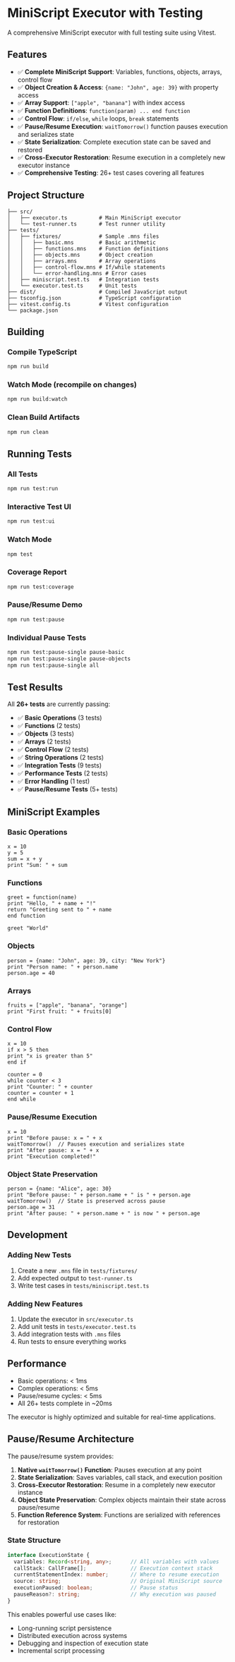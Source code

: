 # MiniScript Executor with Testing

A comprehensive MiniScript executor with full testing suite using Vitest.

## Features

- ✅ **Complete MiniScript Support**: Variables, functions, objects, arrays, control flow
- ✅ **Object Creation & Access**: `{name: "John", age: 39}` with property access
- ✅ **Array Support**: `["apple", "banana"]` with index access
- ✅ **Function Definitions**: `function(param) ... end function`
- ✅ **Control Flow**: `if/else`, `while` loops, `break` statements
- ✅ **Pause/Resume Execution**: `waitTomorrow()` function pauses execution and serializes state
- ✅ **State Serialization**: Complete execution state can be saved and restored
- ✅ **Cross-Executor Restoration**: Resume execution in a completely new executor instance
- ✅ **Comprehensive Testing**: 26+ test cases covering all features

## Project Structure

```
├── src/
│   ├── executor.ts          # Main MiniScript executor
│   └── test-runner.ts       # Test runner utility
├── tests/
│   ├── fixtures/            # Sample .mns files
│   │   ├── basic.mns        # Basic arithmetic
│   │   ├── functions.mns    # Function definitions
│   │   ├── objects.mns      # Object creation
│   │   ├── arrays.mns       # Array operations
│   │   ├── control-flow.mns # If/while statements
│   │   └── error-handling.mns # Error cases
│   ├── miniscript.test.ts   # Integration tests
│   └── executor.test.ts     # Unit tests
├── dist/                    # Compiled JavaScript output
├── tsconfig.json            # TypeScript configuration
├── vitest.config.ts         # Vitest configuration
└── package.json
```

## Building

### Compile TypeScript
```bash
npm run build
```

### Watch Mode (recompile on changes)
```bash
npm run build:watch
```

### Clean Build Artifacts
```bash
npm run clean
```

## Running Tests

### All Tests
```bash
npm run test:run
```

### Interactive Test UI
```bash
npm run test:ui
```

### Watch Mode
```bash
npm test
```

### Coverage Report
```bash
npm run test:coverage
```

### Pause/Resume Demo
```bash
npm run test:pause
```

### Individual Pause Tests
```bash
npm run test:pause-single pause-basic
npm run test:pause-single pause-objects
npm run test:pause-single all
```

## Test Results

All **26+ tests** are currently passing:

- ✅ **Basic Operations** (3 tests)
- ✅ **Functions** (2 tests) 
- ✅ **Objects** (3 tests)
- ✅ **Arrays** (2 tests)
- ✅ **Control Flow** (2 tests)
- ✅ **String Operations** (2 tests)
- ✅ **Integration Tests** (9 tests)
- ✅ **Performance Tests** (2 tests)
- ✅ **Error Handling** (1 test)
- ✅ **Pause/Resume Tests** (5+ tests)

## MiniScript Examples

### Basic Operations
```miniscript
x = 10
y = 5
sum = x + y
print "Sum: " + sum
```

### Functions
```miniscript
greet = function(name)
print "Hello, " + name + "!"
return "Greeting sent to " + name
end function

greet "World"
```

### Objects
```miniscript
person = {name: "John", age: 39, city: "New York"}
print "Person name: " + person.name
person.age = 40
```

### Arrays
```miniscript
fruits = ["apple", "banana", "orange"]
print "First fruit: " + fruits[0]
```

### Control Flow
```miniscript
x = 10
if x > 5 then
print "x is greater than 5"
end if

counter = 0
while counter < 3
print "Counter: " + counter
counter = counter + 1
end while
```

### Pause/Resume Execution
```miniscript
x = 10
print "Before pause: x = " + x
waitTomorrow()  // Pauses execution and serializes state
print "After pause: x = " + x
print "Execution completed!"
```

### Object State Preservation
```miniscript
person = {name: "Alice", age: 30}
print "Before pause: " + person.name + " is " + person.age
waitTomorrow()  // State is preserved across pause
person.age = 31
print "After pause: " + person.name + " is now " + person.age
```

## Development

### Adding New Tests

1. Create a new `.mns` file in `tests/fixtures/`
2. Add expected output to `test-runner.ts`
3. Write test cases in `tests/miniscript.test.ts`

### Adding New Features

1. Update the executor in `src/executor.ts`
2. Add unit tests in `tests/executor.test.ts`
3. Add integration tests with `.mns` files
4. Run tests to ensure everything works

## Performance

- Basic operations: < 1ms
- Complex operations: < 5ms
- Pause/resume cycles: < 5ms
- All 26+ tests complete in ~20ms

The executor is highly optimized and suitable for real-time applications.

## Pause/Resume Architecture

The pause/resume system provides:

1. **Native `waitTomorrow()` Function**: Pauses execution at any point
2. **State Serialization**: Saves variables, call stack, and execution position
3. **Cross-Executor Restoration**: Resume in a completely new executor instance
4. **Object State Preservation**: Complex objects maintain their state across pause/resume
5. **Function Reference System**: Functions are serialized with references for restoration

### State Structure
```typescript
interface ExecutionState {
  variables: Record<string, any>;      // All variables with values
  callStack: CallFrame[];              // Execution context stack
  currentStatementIndex: number;       // Where to resume execution
  source: string;                      // Original MiniScript source
  executionPaused: boolean;            // Pause status
  pauseReason?: string;                // Why execution was paused
}
```

This enables powerful use cases like:
- Long-running script persistence
- Distributed execution across systems
- Debugging and inspection of execution state
- Incremental script processing
